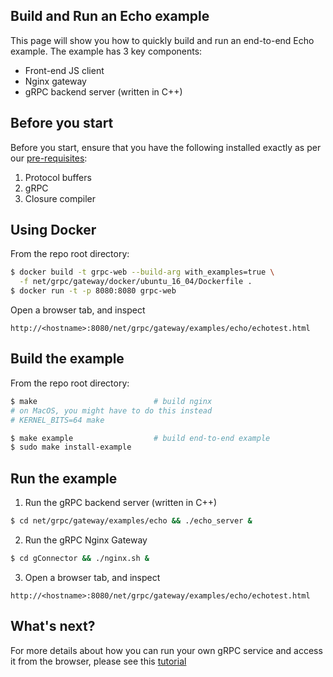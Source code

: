 ## Build and Run an Echo example

This page will show you how to quickly build and run an end-to-end Echo
example. The example has 3 key components:

 - Front-end JS client
 - Nginx gateway
 - gRPC backend server (written in C++)


## Before you start

Before you start, ensure that you have the following installed exactly as per
our [pre-requisites](../../../../../INSTALL.md):

 1. Protocol buffers
 2. gRPC
 3. Closure compiler


## Using Docker

From the repo root directory:

```sh
$ docker build -t grpc-web --build-arg with_examples=true \
  -f net/grpc/gateway/docker/ubuntu_16_04/Dockerfile .
$ docker run -t -p 8080:8080 grpc-web
```

Open a browser tab, and inspect
```
http://<hostname>:8080/net/grpc/gateway/examples/echo/echotest.html
```

## Build the example

From the repo root directory:

```sh
$ make                          # build nginx
# on MacOS, you might have to do this instead
# KERNEL_BITS=64 make

$ make example                  # build end-to-end example
$ sudo make install-example
```

## Run the example

1. Run the gRPC backend server (written in C++)

```sh
$ cd net/grpc/gateway/examples/echo && ./echo_server &
```

2. Run the gRPC Nginx Gateway

```sh
$ cd gConnector && ./nginx.sh &
```

3. Open a browser tab, and inspect
```
http://<hostname>:8080/net/grpc/gateway/examples/echo/echotest.html
```


## What's next?

For more details about how you can run your own gRPC service and access it
from the browser, please see this [tutorial](tutorial.md)
